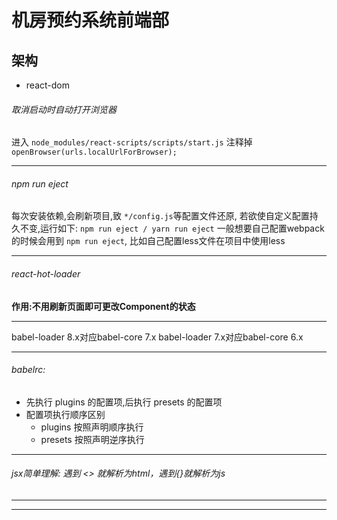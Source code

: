 # 机房预约系统前端部

## 架构
- react-dom

###### 取消启动时自动打开浏览器
进入 `node_modules/react-scripts/scripts/start.js`
注释掉 `openBrowser(urls.localUrlForBrowser);`

-------------------

###### npm run eject

每次安装依赖,会刷新项目,致 `*/config.js`等配置文件还原,
若欲使自定义配置持久不变,运行如下:
`npm run eject / yarn run eject`
一般想要自己配置webpack的时候会用到 `npm run eject`, 比如自己配置less文件在项目中使用less

-------------------

###### react-hot-loader
**作用:不用刷新页面即可更改Component的状态**

-------------------

  babel-loader 8.x对应babel-core 7.x
  babel-loader 7.x对应babel-core 6.x

-------------------

###### babelrc:
+ 先执行 plugins 的配置项,后执行 presets 的配置项 
+ 配置项执行顺序区别
  - plugins 按照声明顺序执行
  - presets 按照声明逆序执行

-------------------

###### jsx简单理解: 遇到 <> 就解析为html，遇到{}就解析为js

-------------------

-------------------